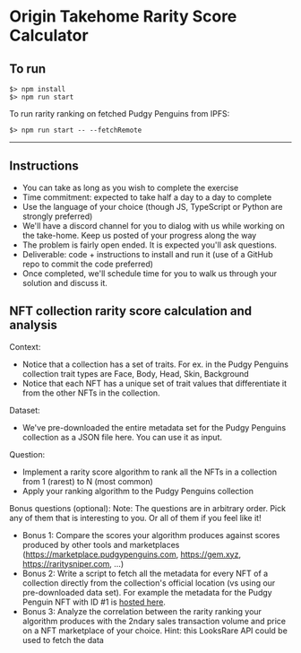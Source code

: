 # Origin Takehome Rarity Score Calculator
## To run
```
$> npm install
$> npm run start
```
To run rarity ranking on fetched Pudgy Penguins from IPFS:
```
$> npm run start -- --fetchRemote
```


---

## Instructions
- You can take as long as you wish to complete the exercise
- Time commitment: expected to take half a day to a day to complete
- Use the language of your choice (though JS, TypeScript or Python are strongly preferred)
- We'll have a discord channel for you to dialog with us while working on the take-home. Keep us posted of your progress along the way
- The problem is fairly open ended. It is expected you'll ask questions. 
- Deliverable: code + instructions to install and run it (use of a GitHub repo to commit the code preferred)
- Once completed, we'll schedule time for you to walk us through your solution and discuss it.


## NFT collection rarity score calculation and analysis
Context:
- Notice that a collection has a set of traits. For ex. in the Pudgy Penguins collection trait types are Face, Body, Head, Skin, Background
- Notice that each NFT has a unique set of trait values that differentiate it from the other NFTs in the collection.

Dataset:
- We've pre-downloaded the entire metadata set for the Pudgy Penguins collection as a JSON file here. You can use it as input.

Question:
- Implement a rarity score algorithm to rank all the NFTs in a collection from 1 (rarest) to N (most common)
- Apply your ranking algorithm to the Pudgy Penguins collection

Bonus questions (optional):
Note: The questions are in arbitrary order. Pick any of them that is interesting to you. Or all of them if you feel like it!
- Bonus 1: Compare the scores your algorithm produces against scores produced by other tools and marketplaces (https://marketplace.pudgypenguins.com, https://gem.xyz, https://raritysniper.com, …)
- Bonus 2: Write a script to fetch all the metadata for every NFT of a collection directly from the collection's official location (vs using our pre-downloaded data set). For example the metadata for the Pudgy Penguin NFT with ID #1 is [hosted here](https://ipfs.io/ipfs/QmWXJXRdExse2YHRY21Wvh4pjRxNRQcWVhcKw4DLVnqGqs/1).
- Bonus 3: Analyze the correlation between the rarity ranking your algorithm produces with the 2ndary sales transaction volume and price on a NFT marketplace of your choice. Hint: this LooksRare API could be used to fetch the data
